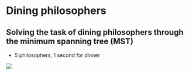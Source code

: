 # Dining philosophers

## Solving the task of dining philosophers through the minimum spanning tree (MST) 
- 5 philosophers, 1 second for dinner
<img src="https://camo.githubusercontent.com/7e8880b9dd8548d34842ab0b3d5852d37088ea35/68747470733a2f2f70702e757365726170692e636f6d2f633834343332312f763834343332313334332f3135333336362f73675154556b63446a34632e6a7067"/>
